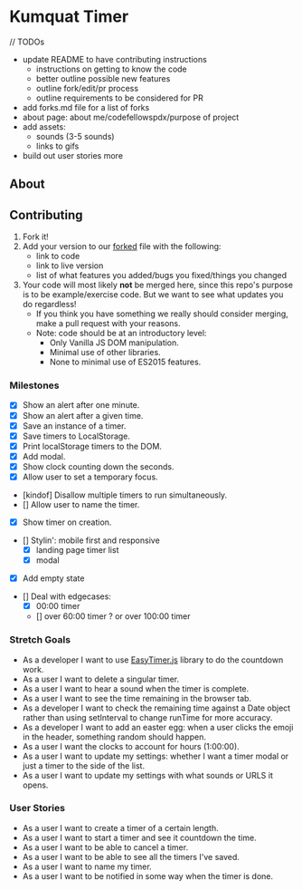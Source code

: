 # Kumquat Timer

// TODOs
- update README to have contributing instructions
    - instructions on getting to know the code
    - better outline possible new features
    - outline fork/edit/pr process
    - outline requirements to be considered for PR
- add forks.md file for a list of forks
- about page: about me/codefellowspdx/purpose of project
- add assets:
    - sounds (3-5 sounds)
    - links to gifs
- build out user stories more

## About

## Contributing
1. Fork it!
2. Add your version to our [forked]() file with the following:
    - link to code
    - link to live version
    - list of what features you added/bugs you fixed/things you changed
3. Your code will most likely **not** be merged here, since this repo's purpose is to be example/exercise code. But we want to see what updates you do regardless!
    - If you think you have something we really should consider merging, make a pull request with your reasons.
    - Note: code should be at an introductory level:
        - Only Vanilla JS DOM manipulation.
        - Minimal use of other libraries.
        - None to minimal use of ES2015 features.

### Milestones
- [x] Show an alert after one minute.
- [x] Show an alert after a given time.
- [x] Save an instance of a timer. 
- [x] Save timers to LocalStorage.
- [x] Print localStorage timers to the DOM.
- [x] Add modal.
- [x] Show clock counting down the seconds.
- [x] Allow user to set a temporary focus.
- [kindof] Disallow multiple timers to run simultaneously.
- [] Allow user to name the timer.
- [x] Show timer on creation.
- [] Stylin': mobile first and responsive
    - [x] landing page timer list
    - [x] modal
- [x] Add empty state

- [] Deal with edgecases:
    - [x] 00:00 timer
    - [] over 60:00 timer ? or over 100:00 timer

### Stretch Goals
- As a developer I want to use [EasyTimer.js](http://albert-gonzalez.github.io/easytimer.js/) library to do the countdown work.
- As a user I want to delete a singular timer.
- As a user I want to hear a sound when the timer is complete.
- As a user I want to see the time remaining in the browser tab.
- As a developer I want to check the remaining time against a Date object rather than using setInterval to change runTime for more accuracy.
- As a developer I want to add an easter egg: when a user clicks the emoji in the header, something random should happen.
- As a user I want the clocks to account for hours (1:00:00).
- As a user I want to update my settings: whether I want a timer modal or just a timer to the side of the list.
- As a user I want to update my settings with what sounds or URLS it opens.

### User Stories
- As a user I want to create a timer of a certain length. 
- As a user I want to start a timer and see it countdown the time.
- As a user I want to be able to cancel a timer.
- As a user I want to be able to see all the timers I've saved.
- As a user I want to name my timer.
- As a user I want to be notified in some way when the timer is done.